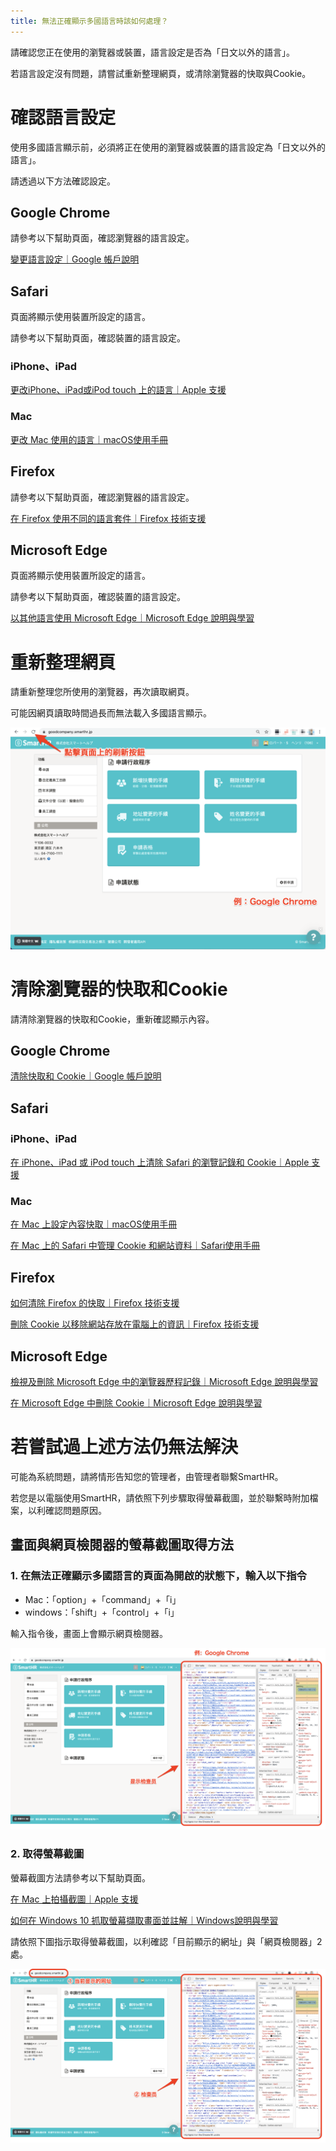 ```yaml
---
title: 無法正確顯示多國語言時該如何處理？
---
```

請確認您正在使用的瀏覽器或裝置，語言設定是否為「日文以外的語言」。

若語言設定沒有問題，請嘗試重新整理網頁，或清除瀏覽器的快取與Cookie。

# 確認語言設定

使用多國語言顯示前，必須將正在使用的瀏覽器或裝置的語言設定為「日文以外的語言」。

請透過以下方法確認設定。

## Google Chrome

請參考以下幫助頁面，確認瀏覽器的語言設定。

[變更語言設定｜Google 帳戶說明](https://support.google.com/accounts/answer/32047?hl=zh-Hant)

## Safari

頁面將顯示使用裝置所設定的語言。

請參考以下幫助頁面，確認裝置的語言設定。

### iPhone、iPad

[更改iPhone、iPad或iPod touch 上的語言｜Apple 支援](https://support.apple.com/zh-tw/HT204031)

### Mac

[更改 Mac 使用的語言｜macOS使用手冊](https://support.apple.com/zh-tw/guide/mac-help/mh26684/mac)

## Firefox

請參考以下幫助頁面，確認瀏覽器的語言設定。

[在 Firefox 使用不同的語言套件｜Firefox 技術支援](https://support.mozilla.org/zh-TW/kb/use-firefox-another-language)

## Microsoft Edge

頁面將顯示使用裝置所設定的語言。

請參考以下幫助頁面，確認裝置的語言設定。

[以其他語言使用 Microsoft Edge｜Microsoft Edge 說明與學習](https://support.microsoft.com/zh-tw/microsoft-edge/%E4%BB%A5%E5%85%B6%E4%BB%96%E8%AA%9E%E8%A8%80%E4%BD%BF%E7%94%A8-microsoft-edge-4da8b5e0-11ce-7ea4-81d7-4e332eec551f)

# 重新整理網頁

請重新整理您所使用的瀏覽器，再次讀取網頁。

可能因網頁讀取時間過長而無法載入多國語言顯示。

![mceclip9.png](./mceclip9.png)

# 清除瀏覽器的快取和Cookie

請清除瀏覽器的快取和Cookie，重新確認顯示內容。

## Google Chrome

[清除快取和 Cookie｜Google 帳戶說明](https://support.google.com/accounts/answer/32050?co=GENIE.Platform%3DDesktop&hl=zh-Hant)

## Safari

### iPhone、iPad

[在 iPhone、iPad 或 iPod touch 上清除 Safari 的瀏覽記錄和 Cookie｜Apple 支援](https://support.apple.com/zh-tw/HT201265)

### Mac

[在 Mac 上設定內容快取｜macOS使用手冊](https://support.apple.com/zh-tw/guide/mac-help/mchl3b6c3720/mac)

[在 Mac 上的 Safari 中管理 Cookie 和網站資料｜Safari使用手冊](https://support.apple.com/zh-tw/guide/safari/sfri11471/13.0/mac/10.15)

## Firefox

[如何清除 Firefox 的快取｜Firefox 技術支援](https://support.mozilla.org/zh-TW/kb/how-clear-firefox-cache)

[刪除 Cookie 以移除網站存放在電腦上的資訊｜Firefox 技術支援](https://support.mozilla.org/zh-TW/kb/delete-cookies-remove-info-websites-stored)

## Microsoft Edge

[檢視及刪除 Microsoft Edge 中的瀏覽器歷程記錄｜Microsoft Edge 說明與學習](https://support.microsoft.com/zh-tw/microsoft-edge/%E6%AA%A2%E8%A6%96%E5%8F%8A%E5%88%AA%E9%99%A4-microsoft-edge-%E4%B8%AD%E7%9A%84%E7%80%8F%E8%A6%BD%E5%99%A8%E6%AD%B7%E7%A8%8B%E8%A8%98%E9%8C%84-00cf7943-a9e1-975a-a33d-ac10ce454ca4)

[在 Microsoft Edge 中刪除 Cookie｜Microsoft Edge 說明與學習](https://support.microsoft.com/zh-tw/microsoft-edge/%E5%9C%A8-microsoft-edge-%E4%B8%AD%E5%88%AA%E9%99%A4-cookie-63947406-40ac-c3b8-57b9-2a946a29ae09)

# 若嘗試過上述方法仍無法解決

可能為系統問題，請將情形告知您的管理者，由管理者聯繫SmartHR。

若您是以電腦使用SmartHR，請依照下列步驟取得螢幕截圖，並於聯繫時附加檔案，以利確認問題原因。

## 畫面與網頁檢閱器的螢幕截圖取得方法

### 1\. **在無法正確顯示多國語言的頁面為開啟的狀態下，輸入以下指令**

- Mac：「option」+「command」+「i」
- windows：「shift」+「control」+「i」

輸入指令後，畫面上會顯示網頁檢閱器。

![mceclip12.png](./mceclip12.png)

### 2\. **取得螢幕截圖**

螢幕截圖方法請參考以下幫助頁面。

[在 Mac 上拍攝截圖｜Apple 支援](https://support.apple.com/zh-tw/HT201361)

[如何在 Windows 10 抓取螢幕擷取畫面並註解｜Windows說明與學習](https://support.microsoft.com/zh-tw/windows/%E5%A6%82%E4%BD%95%E5%9C%A8-windows-10-%E6%8A%93%E5%8F%96%E8%9E%A2%E5%B9%95%E6%93%B7%E5%8F%96%E7%95%AB%E9%9D%A2%E4%B8%A6%E8%A8%BB%E8%A7%A3-ca08e124-cc30-2579-3e55-6db63e36fbb9)

請依照下圖指示取得螢幕截圖，以利確認「目前顯示的網址」與「網頁檢閱器」2處。

![mceclip13.png](./mceclip13.png)
